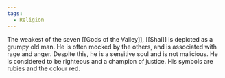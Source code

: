 ```yaml
---
tags:
  - Religion
---
```

The weakest of the seven [[Gods of the Valley]], [[Shal]] is depicted as a grumpy old man. He is often mocked by the others, and is associated with rage and anger. Despite this, he is a sensitive soul and is not malicious. He is considered to be righteous and a champion of justice. His symbols are rubies and the colour red.